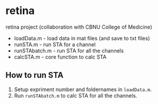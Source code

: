 # retina
retina project (collaboration with CBNU College of Medicine)

* loadData.m - load data in mat files (and save to txt files)
* runSTA.m - run STA for a channel
* runSTAbatch.m - run STA for all the channels
* calcSTA.m - core function to calc STA


## How to run STA
1. Setup expriment number and foldernames in `loadData.m`.
2. Run `runSTAbatch.m` to calc STA for all the channels.


